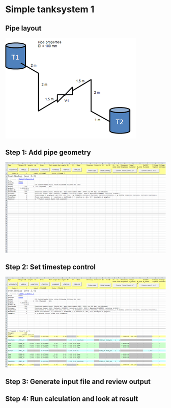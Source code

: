# Simple tanksystem 1

## Pipe layout
![alt text](Tanksystem1.png "Logo Title Text 1")

## Step 1: Add pipe geometry
![alt text](Add-geometry.gif "Logo Title Text 1")

## Step 2: Set timestep control
![alt text](Set-timestep.gif "Logo Title Text 1")

## Step 3: Generate input file and review output

## Step 4: Run calculation and look at result
